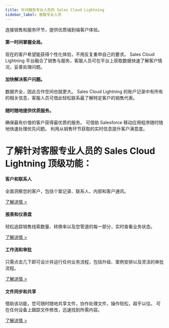 ```yaml
---
title: 针对服务专业人员的 Sales Cloud Lightning
sidebar_label: 客服专业人员
---
```


连接销售和服务环节，提供优质端到端客户体验。

#### 第一时间掌握全局。

现在的客户希望能获得个性化体验，不用反复重申自己的要求。 Sales Cloud Lightning 平台融合了销售与服务，客服人员可在平台上获取数据快速了解客户情况，妥善处理问题。

#### 加快解决客户问题。

数据齐全，因此合作空间也就更大。 Sales Cloud Lightning 的账户记录中有所有的相关信息，客服人员可借此轻松联系最了解特定客户的销售代表。 

#### 随时随地提供优质服务。

确保最有价值的客户获得最优质的服务。 可借助 Salesforce 移动应用程序随时随地快速处理优先问题。 利用从销售环节获取的实时信息提升客户满意度。



# 了解针对客服专业人员的 Sales Cloud Lightning 顶级功能：

#### 客户和联系人
全面洞察您的客户，包括个案记录、联系人、内部和客户通讯。

[了解详情 >](/sales_management/contacts)

#### 报表和仪表盘

轻松追踪销售线索数量、转换率以及您管道的每一部分，实时查看业务状态。

[了解详情 >](/sales_management/report)

#### 工作流和审批

只需点击几下即可设计并运行任何业务流程，包括升级、案例安排以及灵活的审批流程。

[了解详情 >](/sales_management/mobile_office)

#### 文件同步和共享

借助该功能，您可随时随地共享文件，协作处理文件，操作轻松，超乎以往。 可在任何设备上跟踪文件修改，迅速找到所需内容。

[了解详情 >](/sales_management/libraries)